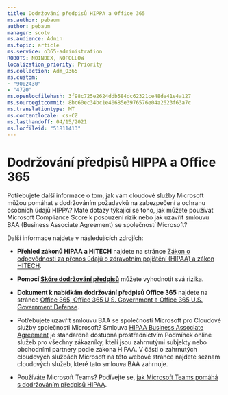 ```yaml
---
title: Dodržování předpisů HIPPA a Office 365
ms.author: pebaum
author: pebaum
manager: scotv
ms.audience: Admin
ms.topic: article
ms.service: o365-administration
ROBOTS: NOINDEX, NOFOLLOW
localization_priority: Priority
ms.collection: Adm_O365
ms.custom:
- "9002430"
- "4720"
ms.openlocfilehash: 3f98c725e2624ddb584dc62321ce48de41e4a127
ms.sourcegitcommit: 8bc60ec34bc1e40685e3976576e04a2623f63a7c
ms.translationtype: MT
ms.contentlocale: cs-CZ
ms.lasthandoff: 04/15/2021
ms.locfileid: "51811413"
---
```

# <a name="hippa-compliance-and-office-365"></a>Dodržování předpisů HIPPA a Office 365

Potřebujete další informace o tom, jak vám cloudové služby Microsoft můžou pomáhat s dodržováním požadavků na zabezpečení a ochranu osobních údajů HIPPA?  Máte dotazy týkající se toho, jak můžete používat Microsoft Compliance Score k posouzení rizik nebo jak uzavřít smlouvu BAA (Business Associate Agreement) se společností Microsoft?  

Další informace najdete v následujících zdrojích:

- **Přehled zákonů HIPAA a HITECH** najdete na stránce [Zákon o odpovědnosti za přenos údajů o zdravotním pojištění (HIPAA) a zákon HITECH](https://docs.microsoft.com/microsoft-365/compliance/offering-hipaa-hitech?view=o365-worldwide).

- **Pomocí [Skóre dodržování předpisů](https://docs.microsoft.com/microsoft-365/compliance/offering-hipaa-hitech?view=o365-worldwide#use-microsoft-compliance-score-to-assess-your-risk)** můžete vyhodnotit svá rizika.

- **Dokument k nabídkám dodržování předpisů Office 365** najdete na stránce [Office 365, Office 365 U.S. Government a Office 365 U.S. Government Defense](https://go.microsoft.com/fwlink/p/?LinkID=2077751).

- Potřebujete uzavřít smlouvu BAA se společností Microsoft pro Cloudové služby společnosti Microsoft? Smlouva [HIPAA Business Associate Agreement](https://aka.ms/BAA) je standardně dostupná prostřednictvím Podmínek online služeb pro všechny zákazníky, kteří jsou zahrnutými subjekty nebo obchodními partnery podle zákona HIPAA. V části o zahrnutých cloudových službách Microsoft na této webové stránce najdete seznam cloudových služeb, které tato smlouva BAA zahrnuje.

- Používáte Microsoft Teams? Podívejte se, [jak Microsoft Teams pomáhá s dodržováním předpisů HIPAA](https://www.microsoft.com/microsoft-365/blog/2019/04/30/white-paper-microsoft-teams-healthcare-providers-hipaa-compliance/).
